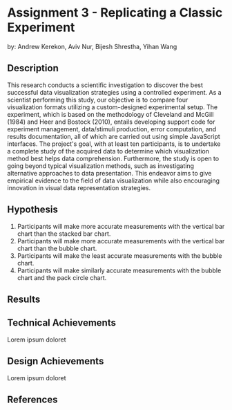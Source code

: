 # Assignment 3 - Replicating a Classic Experiment

by: Andrew Kerekon, Aviv Nur, Bijesh Shrestha, Yihan Wang

## Description

This research conducts a scientific investigation to discover the best successful data visualization strategies using a controlled experiment. As a scientist performing this study, our objective is to compare four visualization formats utilizing a custom-designed experimental setup. The experiment, which is based on the methodology of Cleveland and McGill (1984) and Heer and Bostock (2010), entails developing support code for experiment management, data/stimuli production, error computation, and results documentation, all of which are carried out using simple JavaScript interfaces. The project's goal, with at least ten participants, is to undertake a complete study of the acquired data to determine which visualization method best helps data comprehension. Furthermore, the study is open to going beyond typical visualization methods, such as investigating alternative approaches to data presentation. This endeavor aims to give empirical evidence to the field of data visualization while also encouraging innovation in visual data representation strategies.

## Hypothesis
1. Participants will make more accurate measurements with the vertical bar chart than the stacked bar chart.
2. Participants will make more accurate measurements with the vertical bar chart than the bubble chart.
3. Participants will make the least accurate measurements with the bubble chart.
4. Participants will make similarly accurate measurements with the bubble chart and the pack circle chart.

## Results

<error graphs>

## Technical Achievements

Lorem ipsum doloret

## Design Achievements

Lorem ipsum doloret


## References


